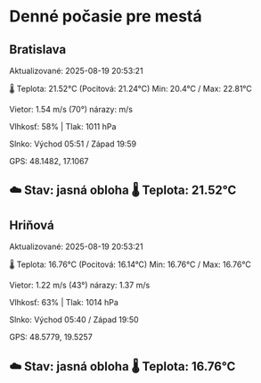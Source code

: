 ﻿# Denné počasie pre mestá

## Bratislava
Aktualizované: 2025-08-19 20:53:21

🌡️ Teplota: 21.52°C 
(Pocitová: 21.24°C)
Min: 20.4°C / Max: 22.81°C

Vietor: 1.54 m/s    (70°) 
nárazy:  m/s

Vlhkosť: 58% | Tlak: 1011 hPa

Slnko: Východ 05:51 / Západ 19:59

GPS: 48.1482, 17.1067

☁️ Stav: jasná obloha        🌡️ Teplota: 21.52°C
---

## Hriňová
Aktualizované: 2025-08-19 20:53:21

🌡️ Teplota: 16.76°C 
(Pocitová: 16.14°C)
Min: 16.76°C / Max: 16.76°C

Vietor: 1.22 m/s (43°)
nárazy: 1.37 m/s

Vlhkosť: 63% | Tlak: 1014 hPa

Slnko: Východ 05:40 / Západ 19:50

GPS: 48.5779, 19.5257

☁️ Stav: jasná obloha        🌡️ Teplota: 16.76°C
---
